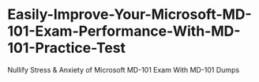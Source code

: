# Easily-Improve-Your-Microsoft-MD-101-Exam-Performance-With-MD-101-Practice-Test
Nullify Stress &amp; Anxiety of Microsoft MD-101 Exam With MD-101 Dumps
